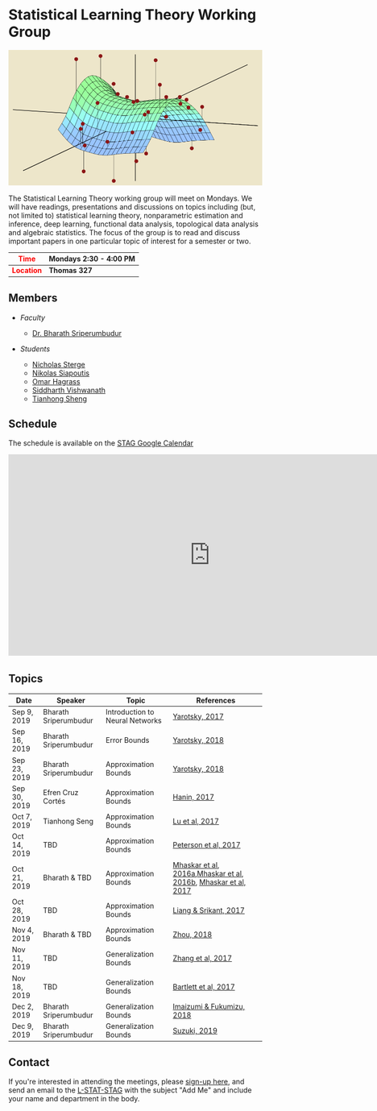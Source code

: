 Statistical Learning Theory Working Group
====

![](stag.png)

The Statistical Learning Theory working group will meet on Mondays. We will have readings, presentations and discussions on topics including (but, not limited to) statistical learning theory, nonparametric estimation and inference, deep learning, functional data analysis, topological data analysis and algebraic statistics. The focus of the group is to read and discuss important papers in one particular topic of interest for a semester or two.


| <span style="color: red"> Time </span>     	    | Mondays 2:30 - 4:00 PM 	    |
|----------	                                        |---------------------------	    |
| <span style="color: red"> **Location** </span>  | **Thomas 327**               	    |


Members
----
* *Faculty*
	* [Dr. Bharath Sriperumbudur](http://personal.psu.edu/bks18/)

* *Students*
	* [Nicholas Sterge](https://stat.psu.edu/people/nzs5368)
	* [Nikolas Siapoutis](https://stat.psu.edu/people/nzs30)
	* [Omar Hagrass](https://stat.psu.edu/people/oih3)
	* [Siddharth Vishwanath](https://sidv23.github.io/)
	* [Tianhong Sheng](http://www.personal.psu.edu/txs514/)

Schedule
----

The schedule is available on the [STAG Google Calendar](https://calendar.google.com/calendar?cid=dDNqbXA3MWcyZ2Uya241NGtoN2FmbDM1dWdAZ3JvdXAuY2FsZW5kYXIuZ29vZ2xlLmNvbQ)



<iframe src="https://calendar.google.com/calendar/embed?height=400&amp;wkst=1&amp;bgcolor=%237CB342&amp;ctz=America%2FNew_York&amp;src=dDNqbXA3MWcyZ2Uya241NGtoN2FmbDM1dWdAZ3JvdXAuY2FsZW5kYXIuZ29vZ2xlLmNvbQ&amp;color=%238E24AA&amp;showTitle=0&amp;showNav=0&amp;showDate=1&amp;showPrint=0&amp;showTabs=1&amp;showCalendars=0&amp;mode=AGENDA" style="border-width:0" width="800" height="400" frameborder="0" scrolling="no"></iframe>


Topics
----

| Date     	    | Speaker     | Topic          | References |
|-------------- |----------   |----------------| ---------- |
| Sep  9, 2019 	|     Bharath Sriperumbudur     | Introduction to Neural Networks   | [Yarotsky, 2017](https://arxiv.org/abs/1610.01145)  |
| Sep  16, 2019 	|     Bharath Sriperumbudur     | Error Bounds  | [Yarotsky, 2018](https://arxiv.org/abs/1802.03620)  |
| Sep  23, 2019 	|     Bharath Sriperumbudur     | Approximation Bounds  | [Yarotsky, 2018](https://arxiv.org/abs/1802.03620)  |
| Sep  30, 2019 	|     Efren Cruz Cortés     | Approximation Bounds  | [Hanin, 2017](https://arxiv.org/abs/1708.02691)  |
| Oct  7, 2019 	|     Tianhong Seng     | Approximation Bounds  | [Lu et al, 2017](https://arxiv.org/abs/1708.02691)  |
| Oct  14, 2019 	|     TBD     | Approximation Bounds  | [Peterson et al, 2017](/Approximation/Peterson17arXiv.pdf)  |
| Oct  21, 2019 	|     Bharath & TBD     | Approximation Bounds  | [Mhaskar et al, 2016a](/Approximation/Mhaskar-1.pdf),[Mhaskar et al, 2016b](/Approximation/Mhaskar-2.pdf), [Mhaskar et al, 2017](/Approximation/Mhaskar-3.pdf)  |
| Oct  28, 2019 	|     TBD     | Approximation Bounds  | [Liang & Srikant, 2017](/Approximation/Liang-Srikant-ICLR.pdf)  |
| Nov  4, 2019 	|     Bharath & TBD     | Approximation Bounds  | [Zhou, 2018](/Approximation/Ding-xuan-cnn-18.pdf)  |
| Nov  11, 2019 	|     TBD     | Generalization Bounds  | [Zhang et al, 2017](/Generalization/Recht.pdf)  |
| Nov  18, 2019 	|     TBD     | Generalization Bounds  | [Bartlett et al, 2017](/Generalization/Bartlett2017full.pdf)  |
| Dec  2, 2019 	|     Bharath Sriperumbudur     | Generalization Bounds  | [Imaizumi & Fukumizu, 2018](/Generalization/Kenji.pdf)  |
| Dec  9, 2019 	|     Bharath Sriperumbudur     | Generalization Bounds  | [Suzuki, 2019](/Generalization/Peterson17arXiv.pdf)  |

Contact
----

If you're interested in attending the meetings, please [sign-up here](https://forms.gle/xFZGmoPqh75gaj4X6), and send an email to the [L-STAT-STAG](mailto:l-stat-stag-subscribe-request@lists.psu.edu) with the subject "Add Me" and include your name and department in the body.
